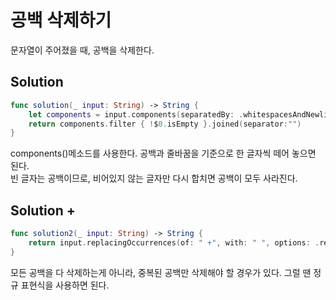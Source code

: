 # 공백 삭제하기       
문자열이 주어졌을 때, 공백을 삭제한다.
## Solution
```swift
func solution(_ input: String) -> String {
    let components = input.components(separatedBy: .whitespacesAndNewlines)
    return components.filter { !$0.isEmpty }.joined(separator:"")
}
```
components()메소드를 사용한다. 공백과 줄바꿈을 기준으로 한 글자씩 떼어 놓으면 된다.     
빈 글자는 공백이므로, 비어있지 않는 글자만 다시 합치면 공백이 모두 사라진다.
## Solution +
```swift
func solution2(_ input: String) -> String {
    return input.replacingOccurrences(of: " +", with: " ", options: .regularExpression, range: nil)
}
```
모든 공백을 다 삭제하는게 아니라, 중복된 공백만 삭제해야 할 경우가 있다. 그럴 땐  정규 표현식을 사용하면 된다.
